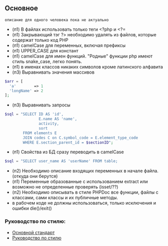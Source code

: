 ## Основное
```описание для одного человека пока не актуально```

* (п1) В файлах использовать только теги <?php и <?=
* (п1) Закрывающий тэг ?> необходимо удалять из файлов, которые содержат только код PHP
* (п1) camelCase для переменных, включая префиксы
* (п1) UPPER_CASE для констант
* (п1) camelCase для имен функций. "Родные" функции php имеют стиль snake_case, легко понять.
* (п1) в именах классов никаких символов кроме латинского алфавита
* (п3) Выравнивать значения массивов
```php
$arr = [
  'a'        => 1
  'longName' => 2
];
```
* (п3) Выравнивать запросы
```php
$sql = "SELECT ID AS 'id',
               E.name AS 'name', 
               activity, 
               sort
        FROM elements E
        JOIN codes C on C.symbol_code = E.element_type_code
        WHERE E.section_parent_id = $sectionID"; 
```
* (п1) Свойства из БД сразу переводить в camelCase
```php
$sql = "SELECT user_name AS 'userName' FROM table;
```
* (п2) Необходимо описание входящих переменных в начале файла. (откуда они берутся)
* (п1) Переменные образованные с использованием extract или возможно не определенные проверять (isset/??) 
* (п2) Необходимо описывать в стиле PHPDoc все функции, файлы с классами, сами классы и их публичные методы.
* в рабочем коде не должны использоваться, только исключения и ошибки die()/exit()

### Руководство по стилю:

* [Основной стандарт](https://world-hello.ru/php/psr/psr-1.html)
* [Руководство по стилю](https://world-hello.ru/php/psr/psr-2.html)
